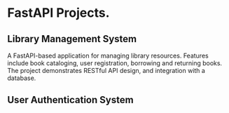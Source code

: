 # FastAPI Projects.

## Library Management System
A FastAPI-based application for managing library resources. Features include book cataloging, user registration, borrowing and returning books. The project demonstrates RESTful API design, and integration with a database.

## User Authentication System


